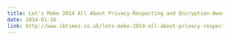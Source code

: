 ```yaml
---
title: Let's Make 2014 All About Privacy-Respecting and Encryption-Aware Software (International Business Times)
date: 2014-01-16
link: http://www.ibtimes.co.uk/lets-make-2014-all-about-privacy-respecting-encryption-aware-software-1432608
---
```

